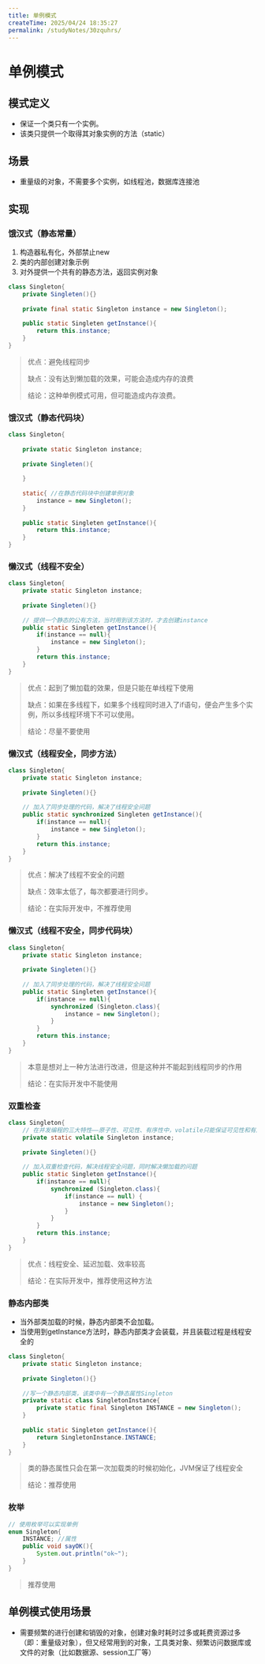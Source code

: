 ```yaml
---
title: 单例模式
createTime: 2025/04/24 18:35:27
permalink: /studyNotes/30zquhrs/
---
```

# 单例模式

## 模式定义

- 保证一个类只有一个实例。
- 该类只提供一个取得其对象实例的方法（static）

## 场景

- 重量级的对象，不需要多个实例，如线程池，数据库连接池

##  实现

### 饿汉式（静态常量）

1. 构造器私有化，外部禁止new
2. 类的内部创建对象示例
3. 对外提供一个共有的静态方法，返回实例对象

```java
class Singleton{
	private Singleten(){}
    
    private final static Singleton instance = new Singleton();
    
    public static Singleten getInstance(){
        return this.instance;
    }
}
```

>优点：避免线程同步
>
>缺点：没有达到懒加载的效果，可能会造成内存的浪费
>
>结论：这种单例模式可用，但可能造成内存浪费。

### 饿汉式（静态代码块）

```java
class Singleton{
    
    private static Singleton instance;
    
	private Singleten(){
        
    }
    
    static{ //在静态代码块中创建单例对象
        instance = new Singleton();
    }
    
    public static Singleten getInstance(){
        return this.instance;
    }
}
```

### 懒汉式（线程不安全）

```java
class Singleton{
    private static Singleton instance;
    
	private Singleten(){}
    
    // 提供一个静态的公有方法，当时用到该方法时，才去创建instance
    public static Singleten getInstance(){
        if(instance == null){
            instance = new Singleton();
        }
        return this.instance;
    }
}
```

> 优点：起到了懒加载的效果，但是只能在单线程下使用
>
> 缺点：如果在多线程下，如果多个线程同时进入了if语句，便会产生多个实例，所以多线程环境下不可以使用。
>
> 结论：尽量不要使用

### 懒汉式（线程安全，同步方法）

```java
class Singleton{
    private static Singleton instance;
    
	private Singleten(){}
    
    // 加入了同步处理的代码，解决了线程安全问题
    public static synchronized Singleten getInstance(){
        if(instance == null){
            instance = new Singleton();
        }
        return this.instance;
    }
}
```

> 优点：解决了线程不安全的问题
>
> 缺点：效率太低了，每次都要进行同步。
>
> 结论：在实际开发中，不推荐使用

### 懒汉式（线程不安全，同步代码块）

```java
class Singleton{
    private static Singleton instance;
    
	private Singleten(){}
    
    // 加入了同步处理的代码，解决了线程安全问题
    public static Singleten getInstance(){
        if(instance == null){
            synchronized (Singleton.class){
                instance = new Singleton();
            }
        }
        return this.instance;
    }
}
```

> 本意是想对上一种方法进行改进，但是这种并不能起到线程同步的作用
>
> 结论：在实际开发中不能使用

### 双重检查

```java
class Singleton{
    // 在并发编程的三大特性——原子性、可见性、有序性中，volatile只能保证可见性和有序性（禁止指令重排），并不能保证原子性，而synchronized这三种特性都可以保证。
    private static volatile Singleton instance;
    
	private Singleten(){}
    
    // 加入双重检查代码，解决线程安全问题，同时解决懒加载的问题
    public static Singleton getInstance(){
        if(instance == null){
            synchronized (Singleton.class){
                if(instance == null) {
                	instance = new Singleton();
                }
            }
        }
        return this.instance;
    }
}
```

> 优点：线程安全、延迟加载、效率较高
>
> 结论：在实际开发中，推荐使用这种方法

### 静态内部类

- 当外部类加载的时候，静态内部类不会加载。
- 当使用到getInstance方法时，静态内部类才会装载，并且装载过程是线程安全的

```java
class Singleton{
    private static Singleton instance;
    
    private Singleton(){}
    
    //写一个静态内部类，该类中有一个静态属性Singleton
    private static class SingletonInstance{
        private static final Singleton INSTANCE = new Singleton();
    }
    
    public static Singleton getInstance(){
        return SingletonInstance.INSTANCE;
    }
}
```

> 类的静态属性只会在第一次加载类的时候初始化，JVM保证了线程安全
>
> 结论：推荐使用

### 枚举

```java
// 使用枚举可以实现单例
enum Singleton{
    INSTANCE; //属性
    public void sayOK(){
        System.out.println("ok~");
    }
}
```

> 推荐使用

## 单例模式使用场景

- 需要频繁的进行创建和销毁的对象，创建对象时耗时过多或耗费资源过多（即：重量级对象），但又经常用到的对象，工具类对象、频繁访问数据库或文件的对象（比如数据源、session工厂等）